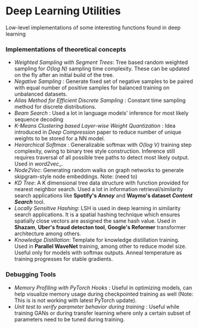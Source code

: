 # Deep Learning Utilities
Low-level implementations of some interesting functions found in deep learning

### Implementations of theoretical concepts

* _Weighted Sampling with Segment Trees_: Tree based random weighted sampling for _O(log N)_ sampling time complexity. These can be updated on the fly after an initial build of the tree.
* _Negative Sampling_ : Generate fixed set of negative samples to be paired with equal number of positive samples for balanced training on unbalanced datasets.
* _Alias Method for Efficient Discrete Sampling_ : Constant time sampling method for discrete distributions.
* _Beam Search_ : Used a lot in language models' inference for most likely sequence decoding
* _K-Means Clustering based Layer-wise Weight Quantization_ : Idea introduced in _Deep Compression_ paper to reduce number of unique weights to be stored for a NN model.
* _Heirarchical Softmax_ : Generalizable softmax with _O(log V)_ training step complexity, owing to binary tree style construction. Inference still requires traversal of all possible tree paths to detect most likely output. Used in _word2vec__.
* _Node2Vec_: Generating random walks on graph networks to generate skipgram-style node embeddings. Note: (need to)
* _KD Tree_: A K dimensional tree data structure with function provided for nearest neighbor search. Used a lot in information retrieval/similarity search applications like __Spotify's *Annoy*__ and __Waymo's dataset *Content Search*__ tool.
* _Locally Sensitive Hashing_: LSH is used in deep learning in similarity search applications. It is a spatial hashing technique which ensures spatially close vectors are assigned the same hash value. Used in __Shazam__, __Uber's fraud detecton tool__, __Google's Reformer__ transformer architecture among others.
* _Knowledge Distillation_: Template for knowledge distillation training. Used in __Parallel WaveNet__ training, among other to reduce model size. Useful only for models with softmax outputs. Anneal temperature as training progresses for stable gradients.

### Debugging Tools

* _Memory Profiling with PyTorch Hooks_ : Useful in optimizing models, can help visualize memory usage during checkpointed training as well (Note: This is is not working with latest PyTorch update).
* _Unit test to verify parameter behavior during training_ : Useful while training GANs or during transfer learning where only a certain subset of parameters need to be tuned during training.